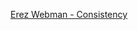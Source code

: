 [Erez Webman - Consistency](https://drive.google.com/drive/u/0/folders/19CbACTV4c2beowEvOGm0z8gwj8oCnfmh "https://drive.google.com/drive/u/0/folders/19CbACTV4c2beowEvOGm0z8gwj8oCnfmh")
